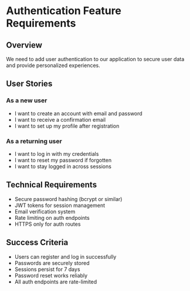 # Authentication Feature Requirements

## Overview
We need to add user authentication to our application to secure user data and provide personalized experiences.

## User Stories

### As a new user
- I want to create an account with email and password
- I want to receive a confirmation email
- I want to set up my profile after registration

### As a returning user
- I want to log in with my credentials
- I want to reset my password if forgotten
- I want to stay logged in across sessions

## Technical Requirements

- Secure password hashing (bcrypt or similar)
- JWT tokens for session management
- Email verification system
- Rate limiting on auth endpoints
- HTTPS only for auth routes

## Success Criteria

- Users can register and log in successfully
- Passwords are securely stored
- Sessions persist for 7 days
- Password reset works reliably
- All auth endpoints are rate-limited